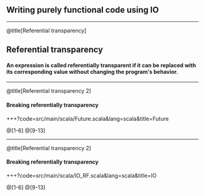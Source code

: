 ## Writing purely functional code using IO


---


@title[Referential transparency]
## Referential transparency


#### An expression is called **referentially transparent** if it can be replaced with its corresponding value without changing the program's behavior.

---
@title[Referential transparency 2]

#### Breaking referentially transparency

+++?code=src/main/scala/Future.scala&lang=scala&title=Future

@[1-6]
@[9-13]

---
@title[Referential transparency 2]

#### Breaking referentially transparency

+++?code=src/main/scala/IO_RF.scala&lang=scala&title=IO

@[1-6]
@[9-13]
